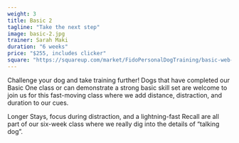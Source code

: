 ```yaml
---
weight: 3
title: Basic 2
tagline: "Take the next step"
image: basic-2.jpg
trainer: Sarah Maki
duration: "6 weeks"
price: "$255, includes clicker"
square: "https://squareup.com/market/FidoPersonalDogTraining/basic-web-1"
---
```

Challenge your dog and take training further! Dogs that have completed our Basic One class or can demonstrate a strong basic skill set are welcome to join us for this fast-moving class where we add distance, distraction, and duration to our cues. 

Longer Stays, focus during distraction, and a lightning-fast Recall are all part of our six-week class where we really dig into the details of “talking dog”. 


